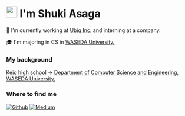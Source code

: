 # <h1><img src="https://emojis.slackmojis.com/emojis/images/1531849430/4246/blob-sunglasses.gif?1531849430" width="30"/> I'm Shuki Asaga
🚀 I’m currently working at [Ubiq Inc.](https://ubiq-world.com/) and interning at a company.

🎓 I'm majoring in CS in [WASEDA University.](https://www.waseda.jp/top/en/)

### My background

[Keio high school](https://www.hs.keio.ac.jp/) → [Department of Computer Science and Engineering, WASEDA University.](https://www.cs.waseda.ac.jp/en)

### Where to find me
<a href="https://github.com/Asa-Shu" target="_blank"><img alt="Github" src="https://img.shields.io/badge/GitHub-%2312100E.svg?&style=for-the-badge&logo=Github&logoColor=white" /></a>
<a href="https://qiita.com/shuki" target="_blank"><img alt="Medium" src="https://img.shields.io/badge/qiita-55C500.svg?&style=for-the-badge&logo=qiita&logoColor=white" /></a>
  
